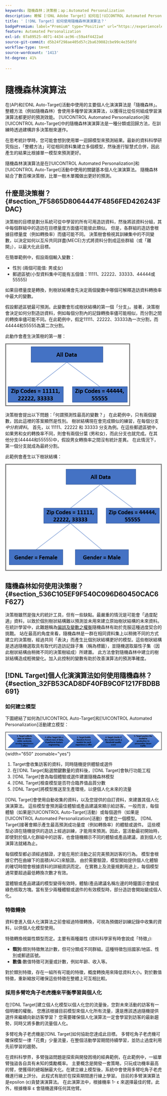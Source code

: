 ```yaml
---
keywords: 隨機森林；決策樹；ap；Automated Personalization
description: 瞭解 [!DNL Adobe Target] 如何在[!UICONTROL Automated Personalization] (AP)和[!UICONTROL Auto-Target]活動中使用隨機森林演演算法。
title: ' [!DNL Target] 如何使用隨機森林演演算法？'
badgePremium: label="Premium" type="Positive" url="https://experienceleague.adobe.com/docs/target/using/introduction/intro.html?lang=zh-Hant#premium newtab=true" tooltip="檢視Target Premium包含的內容。"
feature: Automated Personalization
exl-id: 07a89525-4071-4434-ac96-c59a4f4422ad
source-git-commit: d5b24f298ae405d57c2ba639082cbe99c4e358fd
workflow-type: tm+mt
source-wordcount: '1413'
ht-degree: 41%

---
```


# 隨機森林演算法

在(AP)和[!DNL Auto-Target]活動中使用的主要個人化演演算法是「隨機森林」。 整體方法（例如隨機森林）會使用多種學習演演算法，以獲得比從任何組成學習演演算法都更好的預測效能。 [!UICONTROL Automated Personalization]和[!UICONTROL Auto-Target]中的隨機森林演演算法是一種分類或回歸方法，在訓練時透過建構許多決策樹來運作。

在思考統計學時，您可能會想到使用單一迴歸模型來預測結果。最新的資料科學研究指出，「整體方法」可從相同資料集建立多個模型，然後進行智慧式合併，因此產生的結果比根據單一模型來預測更好。

隨機森林演演算法是在[!UICONTROL Automated Personalization]和[!UICONTROL Auto-Target]活動中使用的關鍵基本個人化演演算法。 隨機森林結合了數百棵決策樹，比單一樹木單獨做出更好的預測。

## 什麼是決策樹？ {#section_7F5865D8064447F4856FED426243FDAC}

決策樹的目標是劃分系統可從中學習的所有可用造訪資料，然後將該資料分組，其中每個群組中的造訪在目標量度方面儘可能彼此類似。 但是，各群組的造訪會根據目標量度（例如轉換率）而儘可能不同。 決策樹會檢視其訓練集中的不同變數，以決定如何以互斥共同詳盡(MECE)方式將資料分割成這些群組（或「離開」），以最大化此目標。

在簡單範例中，假設兩個輸入變數：

* 性別 (兩個可能值: 男或女)
* 郵遞區號(小型資料集中可能有五個值：11111、22222、33333、44444或55555)

如果目標量度是轉換，則樹狀結構會先決定兩個變數中哪個可解釋造訪資料轉換率中最大的變數。

假設郵遞區號最可預測。此變數會形成樹狀結構的第一個「分支」。接著，決策樹會決定如何分割造訪資料，例如每個分割內的記錄轉換率儘可能相似，而分割之間的轉換率儘可能不同。在此範例中，假定11111、22222、33333為一次分割，而44444和55555為第二次分割。

此動作會產生決策樹的第一層：

![decsion_tree_1影像](assets/decsion_tree_1.png)

決策樹會提出以下問題：「何謂預測性最高的變數？」 在此範例中，只有兩個變數，因此這裡的答案顯然是性別。 樹狀結構現在會完成類似的練習，在每個分支&#x200B;*中分割資料*。 首先，以 11111、22222 和 33333 分支為例。在這些郵遞區號中，如果男和女的轉換率不同，則會有兩個分葉 (男和女)，而此分支也就完成。在其他分支(44444和55555)中，假設男女轉換率之間沒有統計差異。 在此情況下，第一個分支就成為最終分割。

此範例會產生以下樹狀結構：

![decsion_tree_2影像](assets/decsion_tree_2.png)

## 隨機森林如何使用決策樹？ {#section_536C105EF9F540C096D60450CAC6F627}

決策樹雖然是強大的統計工具，但有一些缺點。最嚴重的情況是可能會「過度配適」資料，以致於個別樹狀結構難以預測並未用來建立原始樹狀結構的未來資料。在統計學習中，此難題稱為[偏誤及變數之權衡](https://en.wikipedia.org/wiki/Bias%E2%80%93variance_tradeoff)隨機森林有助於克服這種過度契合的挑戰。 站在最高的角度來看，隨機森林是一群在相同資料集上以稍微不同的方式建立的決策樹，經過共同「表決」而產生比個別狀結構更好的模型。這些樹狀結構是透過隨機選取具有取代的造訪記錄子集（稱為標籤），並隨機選取屬性子集（因此樹狀結構由稍微不同的決策樹組成）所建置。 此方法會對隨機森林中建立的樹狀結構造成輕微變化。加入此控制的變數有助於改善演算法的預測準確度。

## [!DNL Target]個人化演演算法如何使用隨機森林？ {#section_32FB53CAD8DF40FB9C0F1217FBDBB691}

### 如何建立模型

下圖總結了如何為[!UICONTROL Auto-Target]和[!UICONTROL Automated Personalization]活動建立模型：

![random_forest_flow圖片](assets/random_forest_flow.png){width="650" zoomable="yes"}

1. Target會收集訪客的資料，同時隨機提供體驗或選件
1. 在[!DNL Target]點選關鍵數量的資料後，[!DNL Target]會執行功能工程
1. [!DNL Target]會為每個體驗或選件建置隨機森林模型
1. [!DNL Target]檢查模型是否符合臨界值品質分數
1. [!DNL Target]將模型推送至生產環境，以便個人化未來的流量

[!DNL Target]會使用自動收集的資料，以及您提供的自訂資料，來建置其個人化演演算法。 這些模型會預測最佳體驗或產品建議來顯示給訪客。一般而言，每個體驗（如果是[!UICONTROL Auto-Target]活動）或每個選件（如果是[!UICONTROL Automated Personalization]活動）會建立一個模型。 [!DNL Target]接著會顯示產生最高預測成功量度（例如轉換率）的體驗或選件。 這些模型必須在隨機提供的造訪上經過訓練，才能用來預測。因此，當活動最初開始時，即使對於個人化群組中的訪客，也會隨機顯示不同的體驗或產品建議，直到個人化演算法就緒為止。

每個模型都必須經過驗證，才能在用於活動之前完美預測訪客的行為。 模型會根據它們在曲線下的面積(AUC)來驗證。 由於需要驗證，模型開始提供個人化體驗的確切時間會根據資料的詳細資訊而定。 在實務上及流量規劃用途上，每個模型通常要超過最低轉換次數才有效。

當體驗或產品建議的模型變得有效時，體驗/產品建議名稱左邊的時鐘圖示會變成綠色核取方塊。當有至少兩種體驗或選件的有效模型時，部分造訪會開始變成個人化。

### 特徵轉換

資料會進入個人化演算法之前會經過特徵轉換，可視為預備好訓練記錄中收集的資料，以供個人化模型使用。

特徵轉換視屬性類型而定。主要有兩種屬性 (資料科學家有時會說成「特徵」):

* **類別:**&#x200B;類別特徵無法計數，但可分類成不同群組。這種特徵包括國家/地區、性別或郵遞區號。
* **數值:**&#x200B;數值特徵可測量或計數，例如年齡、收入等。

對於類別特徵，存在一組所有可能的特徵，概度轉換用來降低資料大小。對於數值特徵，重新縮放可確保這些特徵在整體上可互相比較。

### 採用多臂吃角子老虎機來平衡學習與個人化

在[!DNL Target]建立個人化模型以個人化您的流量後，您對未來活動的訪客有一個明確的權衡。 您應該根據目前模型來個人化所有流量，還是應該透過隨機提供選件來繼續向新訪客學習？ 您需要確保個人化演算法一定會學習到訪客的最新趨勢，同時又將多數的流量個人化。

多臂吃角子老虎機是[!DNL Target]如何協助您達成此目標。 多臂吃角子老虎機可確保模型一律「花費」少量流量，在整個活動學習期間持續學習，並防止過度利用先前學習的趨勢。

在資料科學界，多臂強盜問題是探索與開發困境的經典範例，在此範例中，一組單臂強盜各自具有未知的獎勵概率。 主要概念是開發一套策略，只玩成功機率最高的臂，使獲得的總報酬最大化。在建立線上模型後，系統中會使用多臂吃角子老虎機進行線上評分。 此程式有助於在探索期間進行線上學習。 目前的多臂演演算法是epsilon (ε)貪婪演演算法。 在此演算法中，根據機率 1- ε 來選擇最佳的臂。此外，根據機率 ε 會隨機選擇任何其他臂。
